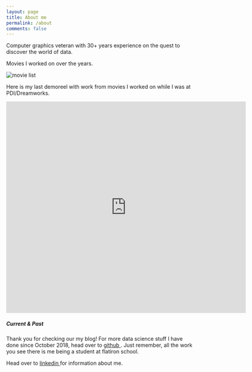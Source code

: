 ```yaml
---
layout: page
title: About me
permalink: /about
comments: false
---
```


<div class="row justify-content-between">
<div class="col-md-8 pr-5">

<p>Computer graphics veteran with 30+ years experience on the quest to discover the world of data.</p>

<p>Movies I worked on over the years.</p>

<p class="mb-5"><img class="shadow-lg" src="{{site.baseurl}}/assets/images/movies.png" alt="movie list" /></p>


<p>Here is my last demoreel with work from movies I worked on while I was at PDI/Dreamworks.</p>

<p><iframe width="640" height="564" src="https://player.vimeo.com/video/178415077" frameborder="0" allowFullScreen></iframe></p>

<!-- <h4>Documentation</h4>

<p>Please, read the docs <a href="https://bootstrapstarter.com/bootstrap-templates/template-mediumish-bootstrap-jekyll/">here</a>.</p>

<h4>Questions or bug reports?</h4>

<p>Head over to our <a href="https://github.com/wowthemesnet/mediumish-theme-jekyll">Github repository</a>!</p> -->

</div>

<div class="col-md-4">

<div class="sticky-top sticky-top-80">
<h5>Current & Past</h5>

<p>Thank you for checking our my blog! For more data science stuff I have done since October 2018, head over to  <a target="_blank" href="https://github.com/osterburg">github <i class="fab fa-github"></i></a>. Just remember, all the work you see there is me being a student at flatiron school.</p>

<p>Head over to <a target="_blank" href="https://linkedin.com/in/stephanosterburg">linkedin <i class="fab fa-linkedin"></i></a> for information about me.</p>

<!-- <a target="_blank" href="https://www.wowthemes.net/donate/" class="btn btn-danger">Buy me a coffee</a> <a target="_blank" href="https://bootstrapstarter.com/bootstrap-templates/template-mediumish-bootstrap-jekyll/" class="btn btn-warning">Documentation</a> -->

</div>
</div>
</div>
